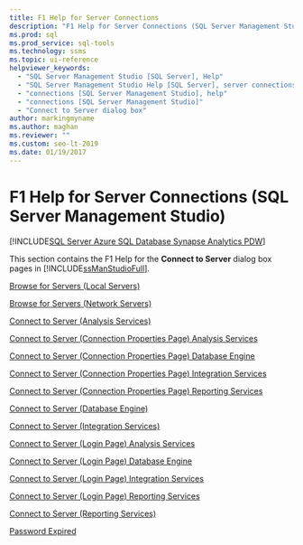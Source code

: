 ```yaml
---
title: F1 Help for Server Connections
description: "F1 Help for Server Connections (SQL Server Management Studio)"
ms.prod: sql
ms.prod_service: sql-tools
ms.technology: ssms
ms.topic: ui-reference
helpviewer_keywords: 
  - "SQL Server Management Studio [SQL Server], Help"
  - "SQL Server Management Studio Help [SQL Server], server connections"
  - "connections [SQL Server Management Studio], help"
  - "connections [SQL Server Management Studio]"
  - "Connect to Server dialog box"
author: markingmyname
ms.author: maghan
ms.reviewer: ""
ms.custom: seo-lt-2019
ms.date: 01/19/2017
---
```


# F1 Help for Server Connections (SQL Server Management Studio)

[!INCLUDE[SQL Server Azure SQL Database Synapse Analytics PDW](../../includes/applies-to-version/sql-asdb-asdbmi-asa-pdw.md)]

This section contains the F1 Help for the **Connect to Server** dialog box pages in [!INCLUDE[ssManStudioFull](../../includes/ssmanstudiofull-md.md)].  
  
[Browse for Servers &#40;Local Servers&#41;](../../tools/configuration-manager/sql-server-browser-service.md)  
  
[Browse for Servers &#40;Network Servers&#41;](../../tools/configuration-manager/sql-server-browser-service.md)  
  
[Connect to Server &#40;Analysis Services&#41;](/analysis-services/instances/connect-from-client-applications-analysis-services?viewFallbackFrom=sql-server-ver15)  
  
[Connect to Server &#40;Connection Properties Page&#41; Analysis Services](/analysis-services/instances/connect-from-client-applications-analysis-services?viewFallbackFrom=sql-server-ver15)  
  
[Connect to Server &#40;Connection Properties Page&#41; Database Engine](../../ssms/f1-help/connect-to-server-connection-properties-page-database-engine.md)  
  
[Connect to Server &#40;Connection Properties Page&#41; Integration Services](../../integration-services/service/integration-services-service-ssis-service.md)  
  
[Connect to Server &#40;Connection Properties Page&#41; Reporting Services](../../reporting-services/tools/connect-to-a-report-server-in-management-studio.md)  
  
[Connect to Server &#40;Database Engine&#41;](../../ssms/f1-help/connect-to-server-database-engine.md)  
  
[Connect to Server &#40;Integration Services&#41;](../../integration-services/service/integration-services-service-ssis-service.md)  
  
[Connect to Server &#40;Login Page&#41; Analysis Services](/analysis-services/instances/connect-from-client-applications-analysis-services?viewFallbackFrom=sql-server-ver15)  
  
[Connect to Server &#40;Login Page&#41; Database Engine](../../ssms/f1-help/connect-to-server-login-page-database-engine.md)  
  
[Connect to Server &#40;Login Page&#41; Integration Services](../../integration-services/service/integration-services-service-ssis-service.md)  
  
[Connect to Server &#40;Login Page&#41; Reporting Services](../../reporting-services/tools/connect-to-a-report-server-in-management-studio.md)  
  
[Connect to Server &#40;Reporting Services&#41;](../../reporting-services/tools/connect-to-a-report-server-in-management-studio.md)  
  
[Password Expired](../../relational-databases/security/choose-an-authentication-mode.md)